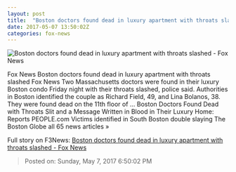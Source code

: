 ```yaml
---
layout: post
title:  "Boston doctors found dead in luxury apartment with throats slashed - Fox News"
date: 2017-05-07 13:50:02Z
categories: fox-news
---
```


![Boston doctors found dead in luxury apartment with throats slashed - Fox News](http://a57.foxnews.com/images.foxnews.com/content/fox-news/us/2017/05/07/boston-doctors-found-dead-in-luxury-apartment-with-throats-slashed/_jcr_content/par/featured-media/media-0.img.jpg/0/0/1494150657736.jpg?ve=1)

Fox News Boston doctors found dead in luxury apartment with throats slashed Fox News Two Massachusetts doctors were found in their luxury Boston condo Friday night with their throats slashed, police said. Authorities in Boston identified the couple as Richard Field, 49, and Lina Bolanos, 38. They were found dead on the 11th floor of ... Boston Doctors Found Dead with Throats Slit and a Message Written in Blood in Their Luxury Home: Reports PEOPLE.com Victims identified in South Boston double slaying The Boston Globe all 65 news articles »


Full story on F3News: [Boston doctors found dead in luxury apartment with throats slashed - Fox News](http://www.f3nws.com/n/UjEDTB)

> Posted on: Sunday, May 7, 2017 6:50:02 PM
